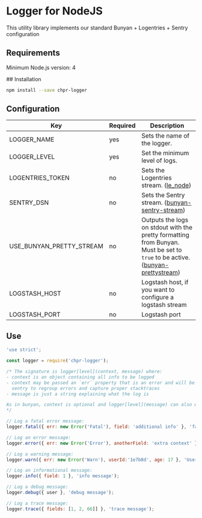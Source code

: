 # Logger for NodeJS

This utility library implements our standard Bunyan + Logentries + Sentry configuration

## Requirements

Minimum Node.js version: 4

## Installation

```bash
npm install --save chpr-logger
```

## Configuration

| Key                      | Required | Description                                                                                                                                                                       |
|--------------------------|----------|-----------------------------------------------------------------------------------------------------------------------------------------------------------------------------------|
| LOGGER_NAME              | yes      | Sets the name of the logger.                                                                                                                                                      |
| LOGGER_LEVEL             | yes      | Set the minimum level of logs.                                                                                                                                                    |
| LOGENTRIES_TOKEN         | no       | Sets the Logentries stream. ([le_node](https://www.npmjs.com/package/le_node))                                                                                                    |
| SENTRY_DSN               | no       | Sets the Sentry stream. ([bunyan-sentry-stream](https://www.npmjs.com/package/bunyan-sentry-stream))                                                                              |
| USE_BUNYAN_PRETTY_STREAM | no       | Outputs the logs on stdout with the pretty formatting from Bunyan. Must be set to `true` to be active. ([bunyan-prettystream](https://www.npmjs.com/package/bunyan-prettystream)) |
| LOGSTASH_HOST            | no       | Logstash host, if you want to configure a logstash stream                                                                                                                         |
| LOGSTASH_PORT            | no       | Logstash port                                                                                                                         |

## Use

```javascript
'use strict';

const logger = require('chpr-logger');

/* The signature is logger[level](context, message) where:
- context is an object containing all info to be logged
- context may be passed an `err` property that is an error and will be used by
  sentry to regroup errors and capture proper stacktraces
- message is just a string explaining what the log is

As in bunyan, context is optional and logger[level](message) can also work.
*/

// Log a fatal error message:
logger.fatal({ err: new Error('Fatal'), field: 'additional info' }, 'fatal message');

// Log an error message:
logger.error({ err: new Error('Error'), anotherField: 'extra context' }, 'error message');

// Log a warning message:
logger.warn({ err: new Error('Warn'), userId:'1e7b8d', age: 17 }, 'User is under 18');

// Log an informational message:
logger.info({ field: 1 }, 'info message');

// Log a debug message:
logger.debug({ user }, 'debug message');

// Log a trace message:
logger.trace({ fields: [1, 2, 66]] }, 'trace message');

```
